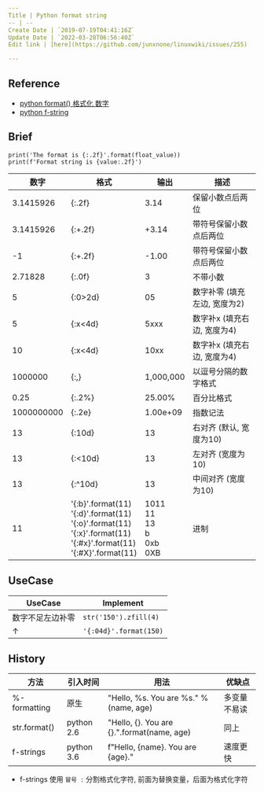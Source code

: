 ```yaml
---
Title | Python format string
-- | --
Create Date | `2019-07-19T04:41:16Z`
Update Date | `2022-03-28T06:56:40Z`
Edit link | [here](https://github.com/junxnone/linuxwiki/issues/255)

---
```

## Reference
- [python format() 格式化 数字](https://my.oschina.net/zhiyonghe/blog/1596271)
- [python f-string](https://www.cnblogs.com/c-x-a/p/9333826.html)

## Brief

```
print('The format is {:.2f}'.format(float_value))
print(f'Format string is {value:.2f}')
```




数字 | 格式 | 输出 | 描述
-- | -- | -- | --
3.1415926 | {:.2f} | 3.14 | 保留小数点后两位
3.1415926 | {:+.2f} | +3.14 | 带符号保留小数点后两位
-1 | {:+.2f} | -1.00 | 带符号保留小数点后两位
2.71828 | {:.0f} | 3 | 不带小数
5 | {:0>2d} | 05 | 数字补零 (填充左边, 宽度为2)
5 | {:x<4d} | 5xxx | 数字补x (填充右边, 宽度为4)
10 | {:x<4d} | 10xx | 数字补x (填充右边, 宽度为4)
1000000 | {:,} | 1,000,000 | 以逗号分隔的数字格式
0.25 | {:.2%} | 25.00% | 百分比格式
1000000000 | {:.2e} | 1.00e+09 | 指数记法
13 | {:10d} | 13 | 右对齐 (默认, 宽度为10)
13 | {:<10d} | 13 | 左对齐 (宽度为10)
13 | {:^10d} | 13 | 中间对齐 (宽度为10)
11 | '{:b}'.format(11)<br> '{:d}'.format(11)<br> '{:o}'.format(11)<br> '{:x}'.format(11)<br> '{:#x}'.format(11)<br> '{:#X}'.format(11) | 1011<br> 11<br> 13<br> b<br> 0xb<br> 0XB | 进制

## UseCase

UseCase | Implement
-- | --
数字不足左边补零 | `str('150').zfill(4)`
↑ | `'{:04d}'.format(150)`

## History

方法 | 引入时间 | 用法 | 优缺点
-- | -- | -- | --
%-formatting | 原生 | "Hello, %s. You are %s." % (name, age) | 多变量不易读
str.format() | python 2.6 | "Hello, {}. You are {}.".format(name, age) | 同上
f-strings | python 3.6 | f"Hello, {name}. You are {age}." | 速度更快

- f-strings 使用 `冒号 :` 分割格式化字符, 前面为替换变量，后面为格式化字符

